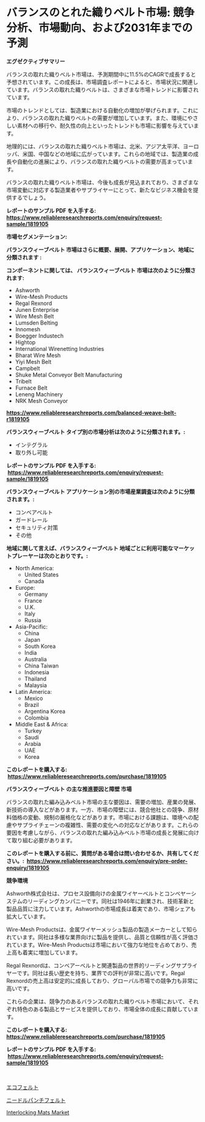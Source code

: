 <p><h1>バランスのとれた織りベルト市場: 競争分析、市場動向、および2031年までの予測</h1></p><p><strong>エグゼクティブサマリー</strong></p>
<p><p>バランスの取れた織りベルト市場は、予測期間中に11.5%のCAGRで成長すると予想されています。この成長は、市場調査レポートによると、市場状況に関連しています。バランスの取れた織りベルトは、さまざまな市場トレンドに影響されています。</p><p>市場のトレンドとしては、製造業における自動化の増加が挙げられます。これにより、バランスの取れた織りベルトの需要が増加しています。また、環境にやさしい素材への移行や、耐久性の向上といったトレンドも市場に影響を与えています。</p><p>地理的には、バランスの取れた織りベルト市場は、北米、アジア太平洋、ヨーロッパ、米国、中国などの地域に広がっています。これらの地域では、製造業の成長や自動化の進展により、バランスの取れた織りベルトの需要が高まっています。</p><p>バランスの取れた織りベルト市場は、今後も成長が見込まれており、さまざまな市場変動に対応する製造業者やサプライヤーにとって、新たなビジネス機会を提供するでしょう。</p></p>
<p><strong>レポートのサンプル PDF を入手する: <a href="https://www.reliableresearchreports.com/enquiry/request-sample/1819105">https://www.reliableresearchreports.com/enquiry/request-sample/1819105</a></strong></p>
<p><strong>市場セグメンテーション:</strong></p>
<p><strong> バランスウィーブベルト 市場はさらに概要、展開、アプリケーション、地域に分類されます :</strong></p>
<p><strong>コンポーネントに関しては、 バランスウィーブベルト 市場は次のように分類されます: &nbsp;</strong></p>
<p><ul><li>Ashworth</li><li>Wire-Mesh Products</li><li>Regal Rexnord</li><li>Junen Enterprise</li><li>Wire Mesh Belt</li><li>Lumsden Belting</li><li>Innomesh</li><li>Boegger Industech</li><li>Hightop</li><li>International Wirenetting Industries</li><li>Bharat Wire Mesh</li><li>Yiyi Mesh Belt</li><li>Campbelt</li><li>Shuke Metal Conveyor Belt Manufacturing</li><li>Tribelt</li><li>Furnace Belt</li><li>Leneng Machinery</li><li>NRK Mesh Conveyor</li></ul></p>
<p><strong><a href="https://www.reliableresearchreports.com/balanced-weave-belt-r1819105">https://www.reliableresearchreports.com/balanced-weave-belt-r1819105</a></strong></p>
<p><strong> バランスウィーブベルト タイプ別の市場分析は次のように分類されます。:</strong></p>
<p><ul><li>インテグラル</li><li>取り外し可能</li></ul></p>
<p><strong>レポートのサンプル PDF を入手する: &nbsp;<a href="https://www.reliableresearchreports.com/enquiry/request-sample/1819105">https://www.reliableresearchreports.com/enquiry/request-sample/1819105</a></strong></p>
<p><strong> バランスウィーブベルト アプリケーション別の市場産業調査は次のように分類されます。:</strong></p>
<p><ul><li>コンベアベルト</li><li>ガードレール</li><li>セキュリティ対策</li><li>その他</li></ul></p>
<p><strong>地域に関して言えば、バランスウィーブベルト 地域ごとに利用可能なマーケットプレーヤーは次のとおりです。:</strong></p>
<p><ul>
    <li>
        North America:
        <ul>
            <li>United States</li>
            <li>Canada</li>
        </ul>
    </li>
    <li>
        Europe:
        <ul>
            <li>Germany</li>
            <li>France</li>
            <li>U.K.</li>
            <li>Italy</li>
            <li>Russia</li>
        </ul>
    </li>
    <li>
        Asia-Pacific:
        <ul>
            <li>China</li>
            <li>Japan</li>
            <li>South Korea</li>
            <li>India</li>
            <li>Australia</li>
            <li>China Taiwan</li>
            <li>Indonesia</li>
            <li>Thailand</li>
            <li>Malaysia</li>
        </ul>
    </li>
    <li>
        Latin America:
        <ul>
            <li>Mexico</li>
            <li>Brazil</li>
            <li>Argentina Korea</li>
            <li>Colombia</li>
        </ul>
    </li>
    <li>
        Middle East & Africa:
        <ul>
            <li>Turkey</li>
            <li>Saudi</li>
            <li>Arabia</li>
            <li>UAE</li>
            <li>Korea</li>
        </ul>
    </li>
    </ul></p>
<p><strong>このレポートを購入する: &nbsp;<a href="https://www.reliableresearchreports.com/purchase/1819105">https://www.reliableresearchreports.com/purchase/1819105</a></strong></p>
<p><strong>バランスウィーブベルト の主な推進要因と障壁 市場</strong></p>
<p><p>バランスの取れた編み込みベルト市場の主な要因は、需要の増加、産業の発展、新技術の導入などがあります。一方、市場の障壁には、競合他社との競争、原材料価格の変動、規制の厳格化などがあります。市場における課題は、環境への配慮やサプライチェーンの複雑性、需要の変化への対応などがあります。これらの要因を考慮しながら、バランスの取れた編み込みベルト市場の成長と発展に向けて取り組む必要があります。</p></p>
<p><strong>このレポートを購入する前に、質問がある場合は問い合わせるか、共有してください。:&nbsp; <a href="https://www.reliableresearchreports.com/enquiry/pre-order-enquiry/1819105">https://www.reliableresearchreports.com/enquiry/pre-order-enquiry/1819105</a></strong></p>
<p><strong>競争環境</strong></p>
<p><p>Ashworth株式会社は、プロセス設備向けの金属ワイヤーベルトとコンベヤーシステムのリーディングカンパニーです。同社は1946年に創業され、技術革新と製品品質に注力しています。Ashworthの市場成長は着実であり、市場シェアも拡大しています。</p><p>Wire-Mesh Productsは、金属ワイヤーメッシュ製品の製造メーカーとして知られています。同社は多様な業界向けに製品を提供し、品質と信頼性が高く評価されています。Wire-Mesh Productsは市場において強力な地位を占めており、売上高も着実に増加しています。</p><p>Regal Rexnordは、コンベアーベルトと関連製品の世界的リーディングサプライヤーです。同社は長い歴史を持ち、業界での評判が非常に高いです。Regal Rexnordの売上高は安定的に成長しており、グローバル市場での競争力も非常に高いです。</p><p>これらの企業は、競争力のあるバランスの取れた織りベルト市場において、それぞれ特色のある製品とサービスを提供しており、市場全体の成長に貢献しています。</p></p>
<p><strong>このレポートを購入する: &nbsp; <a href="https://www.reliableresearchreports.com/purchase/1819105">https://www.reliableresearchreports.com/purchase/1819105</a></strong></p>
<p><strong>レポートのサンプル PDF を入手する: &nbsp;<a href="https://www.reliableresearchreports.com/enquiry/request-sample/1819105">https://www.reliableresearchreports.com/enquiry/request-sample/1819105</a></strong><strong></strong></p>
<p>&nbsp;</p>
<p><p><a href="https://github.com/RodHoppe07/Market-Research-Report-List-1/blob/main/849009129496.md">エコフェルト</a></p><p><a href="https://github.com/laurenreichert/Market-Research-Report-List-1/blob/main/267368429495.md">ニードルパンチフェルト</a></p><p><a href="https://github.com/mbisetmhermsr/Market-Research-Report-List-2/blob/main/interlocking-mats-market.md">Interlocking Mats Market</a></p></p>